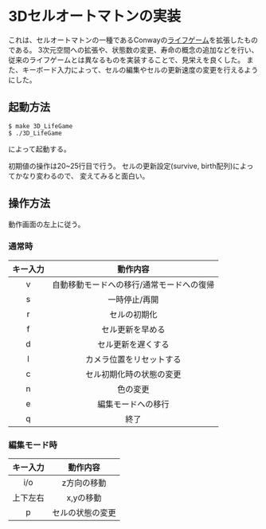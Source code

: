 # 3Dセルオートマトンの実装

これは、セルオートマトンの一種であるConwayの[ライフゲーム](https://ja.wikipedia.org/wiki/%E3%83%A9%E3%82%A4%E3%83%95%E3%82%B2%E3%83%BC%E3%83%A0)を拡張したものである。
3次元空間への拡張や、状態数の変更、寿命の概念の追加などを行い、従来のライフゲームとは異なるものを実装することで、見栄えを良くした。
また、キーボード入力によって、セルの編集やセルの更新速度の変更を行えるようにした。


## 起動方法

```
$ make 3D_LifeGame
$ ./3D_LifeGame
```
によって起動する。

初期値の操作は20~25行目で行う。
セルの更新設定(survive, birth配列)によってかなり変わるので、
変えてみると面白い。


## 操作方法

動作画面の左上に従う。

### 通常時
|キー入力|動作内容|
| :--: | :--:|
|v | 自動移動モードへの移行/通常モードへの復帰|
|s | 一時停止/再開|
|r | セルの初期化|
|f | セル更新を早める|
|d | セル更新を遅くする|
|l | カメラ位置をリセットする|
|c | セル初期化時の状態の変更|
|n | 色の変更|
|e | 編集モードへの移行|
|q | 終了|

### 編集モード時

|キー入力|動作内容|
| :--: | :--:|
|i/o |z方向の移動|
|上下左右 | x,yの移動|
|p| セルの状態の変更|
